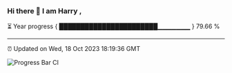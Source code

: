 ### Hi there 👋 I am Harry , 

⏳ Year progress { ███████████████████████▁▁▁▁▁▁▁ } 79.66 %

---

⏰ Updated on Wed, 18 Oct 2023 18:19:36 GMT

![Progress Bar CI](https://github.com/duykhang68/duykhang68/workflows/Progress%20Bar%20CI/badge.svg)
